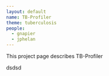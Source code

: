```yaml
---
layout: default
name: TB-Profiler
theme: tuberculosis
people:
  - gnapier
  - jphelan
---
```


This project page describes TB-Profiler

dsdsd